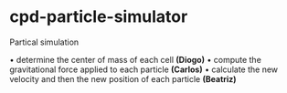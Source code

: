 # cpd-particle-simulator
Partical simulation


• determine the center of mass of each cell __(Diogo)__
• compute the gravitational force applied to each particle __(Carlos)__
• calculate the new velocity and then the new position of each particle __(Beatriz)__
